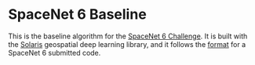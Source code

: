# SpaceNet 6 Baseline

This is the baseline algorithm for the [SpaceNet 6 Challenge](https://spacenet.ai/sn6-challenge/).  It is built with the [Solaris](https://github.com/CosmiQ/solaris) geospatial deep learning library, and it follows the [format](https://www.topcoder.com/challenges/30116975) for a SpaceNet 6 submitted code.